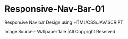 # Responsive-Nav-Bar-01
Responsive Nav bar Design using HTML/CSS/JAVASCRIPT

Image Source:- Wallpaperflare |All Copyright Reserved

